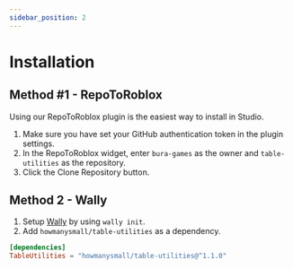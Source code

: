 ```yaml
---
sidebar_position: 2
---
```


# Installation

## Method #1 - RepoToRoblox

Using our RepoToRoblox plugin is the easiest way to install in Studio.

1. Make sure you have set your GitHub authentication token in the plugin settings.
2. In the RepoToRoblox widget, enter `bura-games` as the owner and `table-utilities` as the repository.
3. Click the Clone Repository button.

## Method 2 - Wally

1. Setup [Wally](https://wally.run/) by using `wally init`.
2. Add `howmanysmall/table-utilities` as a dependency.

```toml
[dependencies]
TableUtilities = "howmanysmall/table-utilities@^1.1.0"
```

